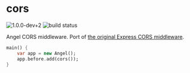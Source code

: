 # cors

![1.0.0-dev+2](https://img.shields.io/badge/version-1.0.0--dev+2-red.svg)
![build status](https://travis-ci.org/angel-dart/cors.svg)

Angel CORS middleware.
Port of [the original Express CORS middleware](https://github.com/expressjs/cors).

```dart
main() {
    var app = new Angel();
    app.before.add(cors());
}
```